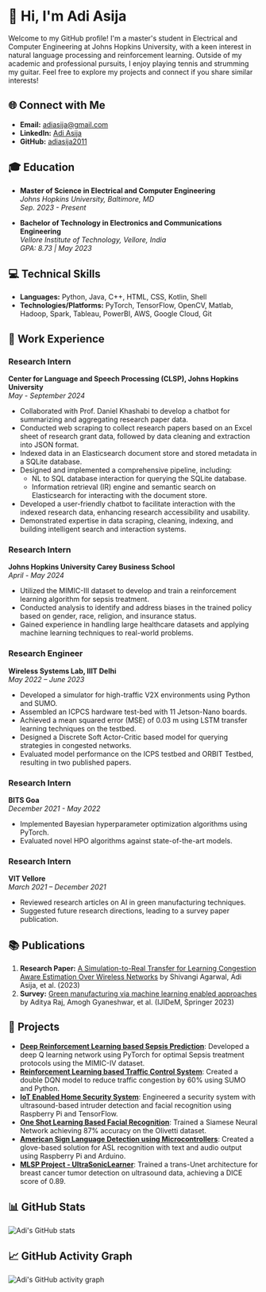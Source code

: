 # 👋 Hi, I'm Adi Asija

Welcome to my GitHub profile! I'm a master's student in Electrical and Computer Engineering at Johns Hopkins University, with a keen interest in natural language processing and reinforcement learning. Outside of my academic and professional pursuits, I enjoy playing tennis and strumming my guitar. Feel free to explore my projects and connect if you share similar interests!

## 🌐 Connect with Me

- **Email:** [adiasija@gmail.com](mailto:adiasija@gmail.com)
- **LinkedIn:** [Adi Asija](https://www.linkedin.com/in/adi-asija)
- **GitHub:** [adiasija2011](https://github.com/adiasija2011)

## 🎓 Education

- **Master of Science in Electrical and Computer Engineering**  
  *Johns Hopkins University, Baltimore, MD*  
  *Sep. 2023 - Present*

- **Bachelor of Technology in Electronics and Communications Engineering**  
  *Vellore Institute of Technology, Vellore, India*  
  *GPA: 8.73 | May 2023*

## 💻 Technical Skills

- **Languages:** Python, Java, C++, HTML, CSS, Kotlin, Shell
- **Technologies/Platforms:** PyTorch, TensorFlow, OpenCV, Matlab, Hadoop, Spark, Tableau, PowerBI, AWS, Google Cloud, Git

## 🏢 Work Experience

### Research Intern  
**Center for Language and Speech Processing (CLSP), Johns Hopkins University**  
*May - September 2024*  
- Collaborated with Prof. Daniel Khashabi to develop a chatbot for summarizing and aggregating research paper data.
- Conducted web scraping to collect research papers based on an Excel sheet of research grant data, followed by data cleaning and extraction into JSON format.
- Indexed data in an Elasticsearch document store and stored metadata in a SQLite database.
- Designed and implemented a comprehensive pipeline, including:
  - NL to SQL database interaction for querying the SQLite database.
  - Information retrieval (IR) engine and semantic search on Elasticsearch for interacting with the document store.
- Developed a user-friendly chatbot to facilitate interaction with the indexed research data, enhancing research accessibility and usability.
- Demonstrated expertise in data scraping, cleaning, indexing, and building intelligent search and interaction systems.

### Research Intern  
**Johns Hopkins University Carey Business School**  
*April - May 2024*  
- Utilized the MIMIC-III dataset to develop and train a reinforcement learning algorithm for sepsis treatment.
- Conducted analysis to identify and address biases in the trained policy based on gender, race, religion, and insurance status.
- Gained experience in handling large healthcare datasets and applying machine learning techniques to real-world problems.

### Research Engineer  
**Wireless Systems Lab, IIIT Delhi**  
*May 2022 – June 2023*  
- Developed a simulator for high-traffic V2X environments using Python and SUMO.
- Assembled an ICPCS hardware test-bed with 11 Jetson-Nano boards.
- Achieved a mean squared error (MSE) of 0.03 m using LSTM transfer learning techniques on the testbed.
- Designed a Discrete Soft Actor-Critic based model for querying strategies in congested networks.
- Evaluated model performance on the ICPS testbed and ORBIT Testbed, resulting in two published papers.

### Research Intern  
**BITS Goa**  
*December 2021 - May 2022*  
- Implemented Bayesian hyperparameter optimization algorithms using PyTorch.
- Evaluated novel HPO algorithms against state-of-the-art models.

### Research Intern  
**VIT Vellore**  
*March 2021 – December 2021*  
- Reviewed research articles on AI in green manufacturing techniques.
- Suggested future research directions, leading to a survey paper publication.

## 📚 Publications

1. **Research Paper:** [A Simulation-to-Real Transfer for Learning Congestion Aware Estimation Over Wireless Networks](https://www.techrxiv.org/doi/full/10.36227/techrxiv.24332269.v1) by Shivangi Agarwal, Adi Asija, et al. (2023)
2. **Survey:** [Green manufacturing via machine learning enabled approaches](https://link.springer.com/article/10.1007/s12008-022-01136-0) by Aditya Raj, Amogh Gyaneshwar, et al. (IJIDeM, Springer 2023)

## 🔬 Projects

- **[Deep Reinforcement Learning based Sepsis Prediction](https://github.com/adiasija2011/Sepsis-Prediction)**: Developed a deep Q learning network using PyTorch for optimal Sepsis treatment protocols using the MIMIC-IV dataset.
- **[Reinforcement Learning based Traffic Control System](https://github.com/adiasija2011/Traffic-Control)**: Created a double DQN model to reduce traffic congestion by 60% using SUMO and Python.
- **[IoT Enabled Home Security System](https://github.com/adiasija2011/Home-Security)**: Engineered a security system with ultrasound-based intruder detection and facial recognition using Raspberry Pi and TensorFlow.
- **[One Shot Learning Based Facial Recognition](https://github.com/adiasija2011/OneShot-FacialRecognition)**: Trained a Siamese Neural Network achieving 87% accuracy on the Olivetti dataset.
- **[American Sign Language Detection using Microcontrollers](https://github.com/adiasija2011/ASL-Detection)**: Created a glove-based solution for ASL recognition with text and audio output using Raspberry Pi and Arduino.
- **[MLSP Project - UltraSonicLearner](https://github.com/adiasija2011/UltraSonicLearner)**: Trained a trans-Unet architecture for breast cancer tumor detection on ultrasound data, achieving a DICE score of 0.89.

## 📊 GitHub Stats

![Adi's GitHub stats](https://github-readme-stats.vercel.app/api?username=adiasija2011&show_icons=true&theme=radical)

## 📈 GitHub Activity Graph

![Adi's GitHub activity graph](https://activity-graph.herokuapp.com/graph?username=adiasija2011&theme=react-dark)
